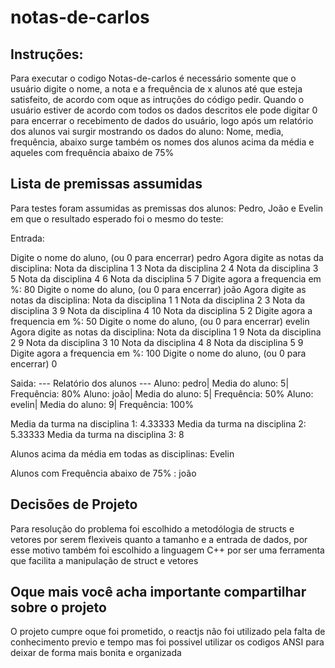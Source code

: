 # notas-de-carlos
## Instruções:

Para executar o codigo Notas-de-carlos é necessário somente que o usuário digite o nome, a nota e a frequência de x alunos até que esteja satisfeito, de acordo com oque as intruções do código pedir. Quando o usuário estiver de acordo com todos os dados descritos ele pode digitar 0 para encerrar o recebimento de dados do usuário, logo após um relatório dos alunos vai surgir mostrando os dados do aluno: Nome, media, frequência, abaixo surge também os nomes dos alunos acima da média e aqueles com frequência abaixo de 75% 

## Lista de premissas assumidas

Para testes foram assumidas as premissas dos alunos: Pedro, João e Evelin em que o resultado esperado foi o mesmo do teste: 

Entrada: 

Digite o nome do aluno, (ou 0 para encerrar)
pedro
Agora digite as notas da disciplina:
Nota da disciplina 1
3
Nota da disciplina 2
4
Nota da disciplina 3
5
Nota da disciplina 4
6
Nota da disciplina 5
7
Digite agora a frequencia em %:
80
Digite o nome do aluno, (ou 0 para encerrar)
joão
Agora digite as notas da disciplina:
Nota da disciplina 1
1
Nota da disciplina 2
3
Nota da disciplina 3
9
Nota da disciplina 4
10
Nota da disciplina 5
2
Digite agora a frequencia em %:
50
Digite o nome do aluno, (ou 0 para encerrar)
evelin
Agora digite as notas da disciplina:
Nota da disciplina 1
9
Nota da disciplina 2
9
Nota da disciplina 3
10
Nota da disciplina 4
8
Nota da disciplina 5
9
Digite agora a frequencia em %:
100
Digite o nome do aluno, (ou 0 para encerrar)
0

Saida:
--- Relatório dos alunos ---
Aluno: pedro| Media do aluno: 5| Frequência: 80%
Aluno: joão| Media do aluno: 5| Frequência: 50%
Aluno: evelin| Media do aluno: 9| Frequência: 100%

Media da turma na disciplina 1: 4.33333
Media da turma na disciplina 2: 5.33333
Media da turma na disciplina 3: 8

Alunos acima da média em todas as disciplinas:
Evelin

Alunos com Frequência abaixo de 75% :
joão

## Decisões de Projeto

Para resolução do problema foi escolhido a metodólogia de structs e vetores por serem flexiveis quanto a tamanho e a entrada de dados, por esse motivo também foi escolhido a linguagem C++ por ser uma ferramenta que facilita a manipulação de struct e vetores 

## Oque mais você acha importante compartilhar sobre o projeto

O projeto cumpre oque foi prometido, o reactjs não foi utilizado pela falta de conhecimento previo e tempo mas foi possivel utilizar os codigos ANSI para deixar de forma mais bonita e organizada
